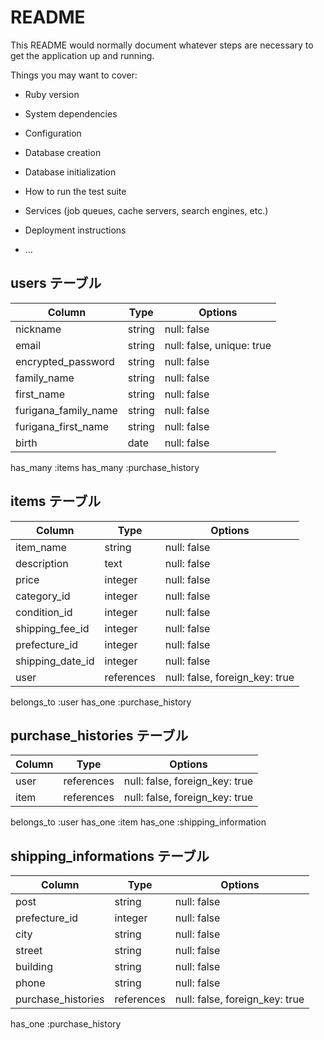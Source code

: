 # README

This README would normally document whatever steps are necessary to get the
application up and running.

Things you may want to cover:

* Ruby version

* System dependencies

* Configuration

* Database creation

* Database initialization

* How to run the test suite

* Services (job queues, cache servers, search engines, etc.)

* Deployment instructions

* ...

## users テーブル

| Column             | Type   | Options     |
| ------------------ | ------ | ----------- |
| nickname           | string | null: false |
| email              | string | null: false, unique: true |
| encrypted_password | string | null: false |
| family_name        | string | null: false |
| first_name         | string | null: false |
| furigana_family_name | string | null: false |
| furigana_first_name  | string | null: false |
| birth              | date   | null: false |

has_many :items
has_many :purchase_history


## items テーブル

| Column             | Type   | Options     |
| ------------------ | ------ | ----------- |
| item_name          | string | null: false |
| description        | text | null: false |
| price              | integer| null: false |
| category_id        | integer| null: false |
| condition_id       | integer| null: false |
| shipping_fee_id    | integer| null: false |
| prefecture_id      | integer| null: false |
| shipping_date_id   | integer| null: false |
| user               |references | null: false, foreign_key: true |

belongs_to :user
has_one :purchase_history


## purchase_histories テーブル

| Column             | Type      | Options                        |
| ------------------ | --------- | ------------------------------ |
| user            |references | null: false, foreign_key: true |
| item            |references | null: false, foreign_key: true |

belongs_to :user
has_one :item
has_one :shipping_information


## shipping_informations テーブル

| Column             | Type      | Options                        |
| ------------------ | --------- | ------------------------------ |
| post            |string     | null: false                    |
| prefecture_id   |integer    | null: false                    |
| city            |string     | null: false                    |
| street          |string     | null: false                    |
| building        |string     | null: false                    |
| phone           |string     | null: false                    |
| purchase_histories|references | null: false, foreign_key: true |

has_one :purchase_history